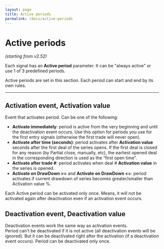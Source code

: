 ```yaml
---
layout: page
title: Active periods
permalink: /docs/active-periods
---
```


# Active periods

*(starting from v2.52)*

Each signal has an **Active period** parameter. It can be "always active" or use 1 of 3 predefined periods.

Active periods are set in this section. Each period can start and end by its own rules.

<hr>

## Activation event, Activation value

Event that activates period. Can be one of the following:<br/>
* **Activate immediately**: period is active from the very beginning and until the deactivation event occurs. Use this option for periods you use for the first entry signals (otherwise the first trade will never open).<br/>
* **Activate after time (seconds)**: period activates after **Activation value** seconds after the first deal of the series opens. If the first deal is closed for any reason (by Partial close, manually, etc), the earliest opened deal in the corresponding direction is used as the “first open time”.<br/>
* **Activate after trade #**: period activates when deal # **Activation value** in the series is opened.<br/>
* **Activate on DrawDown >=** and **Activate on DrawDown <=**: period activates if current drawdown of series becomes greater/smaller than Activation value %.<br/>

Each Active period can be activated only once. Means, it will not be activated again after deactivation even if an activation event occurs.

## Deactivation event, Deactivation value

Deactivation events work the same way as activation events.<br/>
Period can't be deactivated if it is not active (all deactivation events will be ignored). But it can be deactivated right after the activation (if a deactivation event occurs). Period can be deactivated only once.

